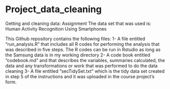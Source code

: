 # Project_data_cleaning
Getting and cleaning data: Assignment
The data set that was used is: Human Activity Recognition Using Smartphones

This Github repository contains the following files:
1-	A file entitled “run_analysis.R” that includes all R codes for performing the analysis that was described in five steps. The R codes can be run in Rstudio as long as the Samsung data is in my working directory 
2-	A code book entitled “codebook.md” and that describes the variables, summaries calculated, the data and any transformations or work that was performed to do the data cleaning 
3-	A file entitled “secTidySet.txt” which is the tidy data set created in step 5 of the instructions and it was uploaded in the course project’s form.
